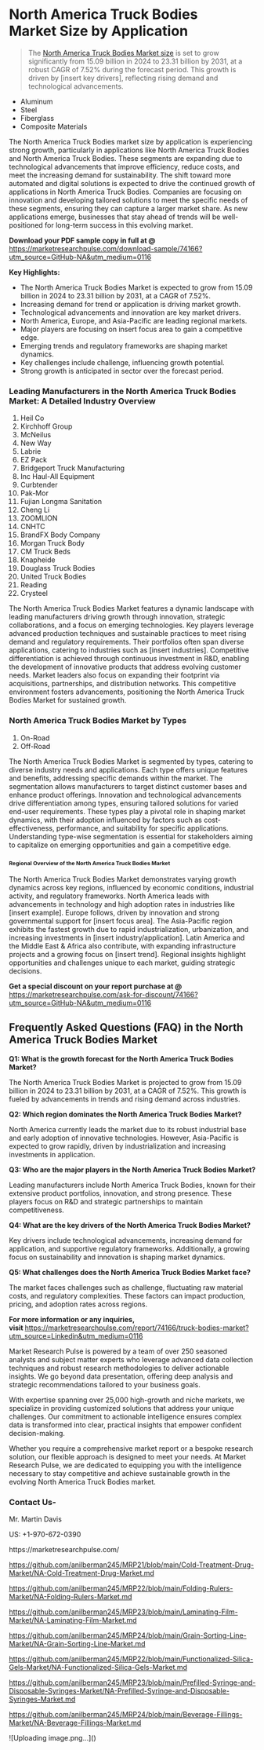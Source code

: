 <h1>North America Truck Bodies Market&nbsp;Size by Application</h1><blockquote><p>The <a href="https://marketresearchpulse.com/download-sample/74166?utm_source=GitHub-NA&amp;utm_medium=0116">North America Truck Bodies Market size</a> is set to grow significantly from 15.09 billion in 2024 to 23.31 billion by 2031, at a robust CAGR of 7.52% during the forecast period. This growth is driven by [insert key drivers], reflecting rising demand and technological advancements.</p></blockquote><ul><li>Aluminum <li> Steel <li> Fiberglass <li> Composite Materials</li></ul><p>The North America Truck Bodies market size by application is experiencing strong growth, particularly in applications like North America Truck Bodies and North America Truck Bodies. These segments are expanding due to technological advancements that improve efficiency, reduce costs, and meet the increasing demand for sustainability. The shift toward more automated and digital solutions is expected to drive the continued growth of applications in North America Truck Bodies. Companies are focusing on innovation and developing tailored solutions to meet the specific needs of these segments, ensuring they can capture a larger market share. As new applications emerge, businesses that stay ahead of trends will be well-positioned for long-term success in this evolving market.</p><p><strong>Download your PDF sample copy in full at @ </strong><a href="https://marketresearchpulse.com/download-sample/74166?utm_source=GitHub-NA&amp;utm_medium=0116">https://marketresearchpulse.com/download-sample/74166?utm_source=GitHub-NA&amp;utm_medium=0116</a></p><p><strong>Key Highlights: </strong></p><ul><li>The North America Truck Bodies Market is expected to grow from 15.09 billion in 2024 to 23.31 billion by 2031, at a CAGR of 7.52%.</li><li>Increasing demand for trend or application is driving market growth.</li><li>Technological advancements and innovation are key market drivers.</li><li>North America, Europe, and Asia-Pacific are leading regional markets.</li><li>Major players are focusing on insert focus area to gain a competitive edge.</li><li>Emerging trends and regulatory frameworks are shaping market dynamics.</li><li>Key challenges include challenge, influencing growth potential.</li><li>Strong growth is anticipated in sector over the forecast period.</li></ul><h3>Leading Manufacturers in the North America Truck Bodies Market: A Detailed Industry Overview</h3><ol><li>Heil Co</li><li>Kirchhoff Group</li><li>McNeilus</li><li>New Way</li><li>Labrie</li><li>EZ Pack</li><li>Bridgeport Truck Manufacturing</li><li>Inc Haul-All Equipment</li><li>Curbtender</li><li>Pak-Mor</li><li>Fujian Longma Sanitation</li><li>Cheng Li</li><li>ZOOMLION</li><li>CNHTC</li><li>BrandFX Body Company</li><li>Morgan Truck Body</li><li>CM Truck Beds</li><li>Knapheide</li><li>Douglass Truck Bodies</li><li>United Truck Bodies</li><li>Reading</li><li>Crysteel</li></ol><div class="flex max-w-full flex-col flex-grow"><div class="min-h-8 text-message flex w-full flex-col items-end gap-2 whitespace-normal break-words [.text-message+&amp;]:mt-5" dir="auto" data-message-author-role="assistant" data-message-id="fd8432e4-4910-450d-b182-61b7bfb0a01f" data-message-model-slug="gpt-4o"><div class="flex w-full flex-col gap-1 empty:hidden first:pt-[3px]"><div class="markdown prose w-full break-words dark:prose-invert light"><p>The North America Truck Bodies Market features a dynamic landscape with leading manufacturers driving growth through innovation, strategic collaborations, and a focus on emerging technologies. Key players leverage advanced production techniques and sustainable practices to meet rising demand and regulatory requirements. Their portfolios often span diverse applications, catering to industries such as [insert industries]. Competitive differentiation is achieved through continuous investment in R&amp;D, enabling the development of innovative products that address evolving customer needs. Market leaders also focus on expanding their footprint via acquisitions, partnerships, and distribution networks. This competitive environment fosters advancements, positioning the North America Truck Bodies Market for sustained growth.</p></div></div></div></div><h3>North America Truck Bodies Market by Types</h3><ol><li>On-Road <li> Off-Road</li></ol><div class="flex max-w-full flex-col flex-grow"><div class="min-h-8 text-message flex w-full flex-col items-end gap-2 whitespace-normal break-words [.text-message+&amp;]:mt-5" dir="auto" data-message-author-role="assistant" data-message-id="084470be-0bb7-4664-bddf-5156b4f41249" data-message-model-slug="gpt-4o-mini"><div class="flex w-full flex-col gap-1 empty:hidden first:pt-[3px]"><div class="markdown prose w-full break-words dark:prose-invert light"><p>The North America Truck Bodies Market is segmented by types, catering to diverse industry needs and applications. Each type offers unique features and benefits, addressing specific demands within the market. The segmentation allows manufacturers to target distinct customer bases and enhance product offerings. Innovation and technological advancements drive differentiation among types, ensuring tailored solutions for varied end-user requirements. These types play a pivotal role in shaping market dynamics, with their adoption influenced by factors such as cost-effectiveness, performance, and suitability for specific applications. Understanding type-wise segmentation is essential for stakeholders aiming to capitalize on emerging opportunities and gain a competitive edge.</p></div></div></div></div><h3><span style="font-size: 11px;">Regional Overview of the North America Truck Bodies Market</span></h3><div class="flex max-w-full flex-col flex-grow"><div class="min-h-8 text-message flex w-full flex-col items-end gap-2 whitespace-normal break-words [.text-message+&amp;]:mt-5" dir="auto" data-message-author-role="assistant" data-message-id="e9038762-ce64-4e30-91c9-9bd413514231" data-message-model-slug="gpt-4o-mini"><div class="flex w-full flex-col gap-1 empty:hidden first:pt-[3px]"><div class="markdown prose w-full break-words dark:prose-invert light"><p>The North America Truck Bodies Market demonstrates varying growth dynamics across key regions, influenced by economic conditions, industrial activity, and regulatory frameworks. North America leads with advancements in technology and high adoption rates in industries like [insert example]. Europe follows, driven by innovation and strong governmental support for [insert focus area]. The Asia-Pacific region exhibits the fastest growth due to rapid industrialization, urbanization, and increasing investments in [insert industry/application]. Latin America and the Middle East &amp; Africa also contribute, with expanding infrastructure projects and a growing focus on [insert trend]. Regional insights highlight opportunities and challenges unique to each market, guiding strategic decisions.</p></div></div></div></div><p><strong>Get a special discount on your report purchase at @ </strong><a href="https://marketresearchpulse.com/ask-for-discount/74166?utm_source=GitHub-NA&amp;utm_medium=0116">https://marketresearchpulse.com/ask-for-discount/74166?utm_source=GitHub-NA&amp;utm_medium=0116</a></p><h2>Frequently Asked Questions (FAQ) in the North America Truck Bodies Market</h2><p><strong>Q1: What is the growth forecast for the North America Truck Bodies Market?</strong></p><p>The North America Truck Bodies Market is projected to grow from 15.09 billion in 2024 to 23.31 billion by 2031, at a CAGR of 7.52%. This growth is fueled by advancements in trends and rising demand across industries.</p><p><strong>Q2: Which region dominates the North America Truck Bodies Market?</strong></p><p>North America currently leads the market due to its robust industrial base and early adoption of innovative technologies. However, Asia-Pacific is expected to grow rapidly, driven by industrialization and increasing investments in application.</p><p><strong>Q3: Who are the major players in the North America Truck Bodies Market?</strong></p><p>Leading manufacturers include North America Truck Bodies, known for their extensive product portfolios, innovation, and strong presence. These players focus on R&amp;D and strategic partnerships to maintain competitiveness.</p><p><strong>Q4: What are the key drivers of the North America Truck Bodies Market?</strong></p><p>Key drivers include technological advancements, increasing demand for application, and supportive regulatory frameworks. Additionally, a growing focus on sustainability and innovation is shaping market dynamics.</p><p><strong>Q5: What challenges does the North America Truck Bodies Market face?</strong></p><p>The market faces challenges such as challenge, fluctuating raw material costs, and regulatory complexities. These factors can impact production, pricing, and adoption rates across regions.</p><p><strong>For more information or any inquiries, visit&nbsp;</strong><a href="https://marketresearchpulse.com/report/74166/truck-bodies-market?utm_source=Linkedin&utm_medium=0116">https://marketresearchpulse.com/report/74166/truck-bodies-market?utm_source=Linkedin&utm_medium=0116</a></p><p>Market Research Pulse is powered by a team of over 250 seasoned analysts and subject matter experts who leverage advanced data collection techniques and robust research methodologies to deliver actionable insights. We go beyond data presentation, offering deep analysis and strategic recommendations tailored to your business goals.</p><p>With expertise spanning over 25,000 high-growth and niche markets, we specialize in providing customized solutions that address your unique challenges. Our commitment to actionable intelligence ensures complex data is transformed into clear, practical insights that empower confident decision-making.</p><p>Whether you require a comprehensive market report or a bespoke research solution, our flexible approach is designed to meet your needs. At Market Research Pulse, we are dedicated to equipping you with the intelligence necessary to stay competitive and achieve sustainable growth in the evolving North America Truck Bodies market.</p><h3><strong>Contact Us-</strong></h3><p>Mr. Martin Davis</p><p>US: +1-970-672-0390</p><p>https://marketresearchpulse.com/</p><p><a href="https://github.com/anilberman245/MRP21/blob/main/Cold-Treatment-Drug-Market/NA-Cold-Treatment-Drug-Market.md">https://github.com/anilberman245/MRP21/blob/main/Cold-Treatment-Drug-Market/NA-Cold-Treatment-Drug-Market.md</a></p><p><a href="https://github.com/anilberman245/MRP22/blob/main/Folding-Rulers-Market/NA-Folding-Rulers-Market.md">https://github.com/anilberman245/MRP22/blob/main/Folding-Rulers-Market/NA-Folding-Rulers-Market.md</a></p><p><a href="https://github.com/anilberman245/MRP23/blob/main/Laminating-Film-Market/NA-Laminating-Film-Market.md">https://github.com/anilberman245/MRP23/blob/main/Laminating-Film-Market/NA-Laminating-Film-Market.md</a></p><p><a href="https://github.com/anilberman245/MRP24/blob/main/Grain-Sorting-Line-Market/NA-Grain-Sorting-Line-Market.md">https://github.com/anilberman245/MRP24/blob/main/Grain-Sorting-Line-Market/NA-Grain-Sorting-Line-Market.md</a></p><p><a href="https://github.com/anilberman245/MRP22/blob/main/Functionalized-Silica-Gels-Market/NA-Functionalized-Silica-Gels-Market.md">https://github.com/anilberman245/MRP22/blob/main/Functionalized-Silica-Gels-Market/NA-Functionalized-Silica-Gels-Market.md</a></p><p><a href="https://github.com/anilberman245/MRP23/blob/main/Prefilled-Syringe-and-Disposable-Syringes-Market/NA-Prefilled-Syringe-and-Disposable-Syringes-Market.md">https://github.com/anilberman245/MRP23/blob/main/Prefilled-Syringe-and-Disposable-Syringes-Market/NA-Prefilled-Syringe-and-Disposable-Syringes-Market.md</a></p><p><a href="https://github.com/anilberman245/MRP24/blob/main/Beverage-Fillings-Market/NA-Beverage-Fillings-Market.md">https://github.com/anilberman245/MRP24/blob/main/Beverage-Fillings-Market/NA-Beverage-Fillings-Market.md</a></p>
![Uploading image.png…]()
